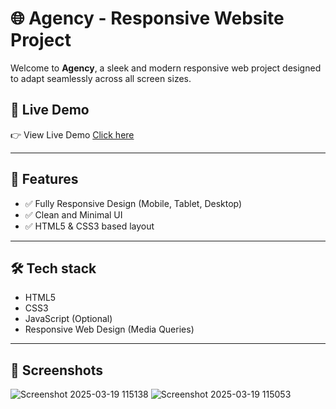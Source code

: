# 🌐 Agency - Responsive Website Project

Welcome to **Agency**, a sleek and modern responsive web project designed to adapt seamlessly across all screen sizes.

## 📸 Live Demo

 <p>👉 View Live Demo <a href="https://notrealjack.github.io/hmm/" target="_blank">Click here</a></p>

---

## 🚀 Features

- ✅ Fully Responsive Design (Mobile, Tablet, Desktop)
- ✅ Clean and Minimal UI
- ✅ HTML5 & CSS3 based layout

---

## 🛠️ Tech stack

- HTML5
- CSS3
- JavaScript (Optional)
- Responsive Web Design (Media Queries)

---

## 📌 Screenshots
![Screenshot 2025-03-19 115138](https://github.com/user-attachments/assets/aa7189ba-db52-45e2-8be8-0ef167b1bdee)
![Screenshot 2025-03-19 115053](https://github.com/user-attachments/assets/4c36d4db-18c5-4e7d-9406-94ae139636ba)
